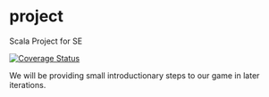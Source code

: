# project
Scala Project for SE

[![Coverage Status](https://coveralls.io/repos/github/corneliusbokelmann/project/badge.svg?branch=13docker)](https://coveralls.io/github/corneliusbokelmann/project?branch=13docker)

We will be providing small introductionary steps to our game in later iterations.
